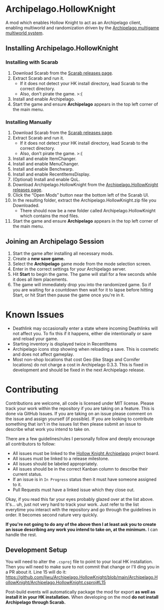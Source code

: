 # Archipelago.HollowKnight

A mod which enables Hollow Knight to act as an Archipelago client, enabling multiworld and randomization driven by the [Archipelago multigame multiworld system](https://archipelago.gg).

## Installing Archipelago.HollowKnight
### Installing with Scarab
1. Download Scarab from the [Scarab releases page](https://github.com/fifty-six/Scarab/releases).
2. Extract Scarab and run it.
	* If it does not detect your HK install directory, lead Scarab to the correct directory.
	* Also, don’t pirate the game. >:(
3. Install and enable Archipelago.
4. Start the game and ensure **Archipelago** appears in the top left corner of the main menu.

### Installing Manually
1. Download Scarab from the [Scarab releases page](https://github.com/fifty-six/Scarab/releases).
2. Extract Scarab and run it.
	* If it does not detect your HK install directory, lead Scarab to the correct directory.
	* Also, don’t pirate the game. >:(
3. Install and enable ItemChanger.
4. Install and enable MenuChanger.
5. Install and enable Benchwarp.
6. Install and enable RecentItemsDisplay.
7. (Optional) Install and enable QoL.
8. Download Archipelago.HollowKnight from the [Archipelago.HollowKnight releases page]().
9. Click the “Open Mods” button near the bottom left of the Scarab UI.
10. In the resulting folder, extract the Archipelago.HollowKnight.zip file you Downloaded.
	* There should now be a new folder called Archipelago.HollowKnight which contains the mod files.
11. Start the game and ensure **Archipelago** appears in the top left corner of the main menu.

## Joining an Archipelago Session
1. Start the game after installing all necessary mods.
2. Create a **new save game.**
3. Select the **Archipelago** game mode from the mode selection screen.
4. Enter in the correct settings for your Archipelago server.
5. Hit **Start** to begin the game. The game will stall for a few seconds while it does all item placements.
6. The game will immediately drop you into the randomized game. So if you are waiting for a countdown then wait for it to lapse before hitting Start, or hit Start then pause the game once you're in it.

# Known Issues

- Deathlink may occasionally enter a state where incoming Deathlinks will not affect you.  To fix this if it happens, either die intentionally or save and reload your game.
- Starting inventory is displayed twice in RecentItems
- Archipelago icons stop showing when reloading a save.  This is cosmetic and does not affect gameplay.
- Most non-shop locations that cost Geo (like Stags and Cornifer locations) do not charge a cost in Archipelago 0.3.3.  This is fixed in development and should be fixed in the next Archipelago release.

# Contributing
Contributions are welcome, all code is licensed under MIT license. Please track your work within the repository if you are taking on a feature. This is done via GitHub Issues. If you are taking on an issue please comment on the issue and assign yourself (if possible). If you are looking to contribute something that isn't in the issues list then please submit an issue to describe what work you intend to take on.

There are a few guidelines/rules I personally follow and deeply encourage all contributors to follow:
* All issues must be linked to the [Hollow Knight Archipelago](https://github.com/users/Ijwu/projects/1/views/1) project board.
* All issues must be linked to a release milestone.
* All issues should be labeled appropriately.
* All issues should be in the correct Kanban column to describe their current status.
* If an issue is in `In Progress` status then it must have someone assigned to it.
* Pull Requests must have a linked issue which they close out.

Okay, if you read this far your eyes probably glazed over at the list above. It's... uh, just not very hard to track your work. Just refer to the list everytime you interact with the repository and go through the guidelines in order. It becomes second nature very quickly.

**If you're not going to do any of the above then I at least ask you to create an issue describing any work you intend to take on, at the minimum.** I can handle the rest.

## Development Setup
You will need to alter the `.csproj` file to point to your local HK installation. Then you will need to make sure to not commit that change or I'll ding you in a PR about it. Line 15 will do it: https://github.com/Ijwu/Archipelago.HollowKnight/blob/main/Archipelago.HollowKnight/Archipelago.HollowKnight.csproj#L15

Post-build events will automatically package the mod for export **as well as install it in your HK installation.** When developing on the mod **do not install Archipelago through Scarab.**
